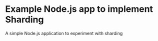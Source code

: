 # Example Node.js app to implement Sharding
A simple Node.js application to experiment with sharding

